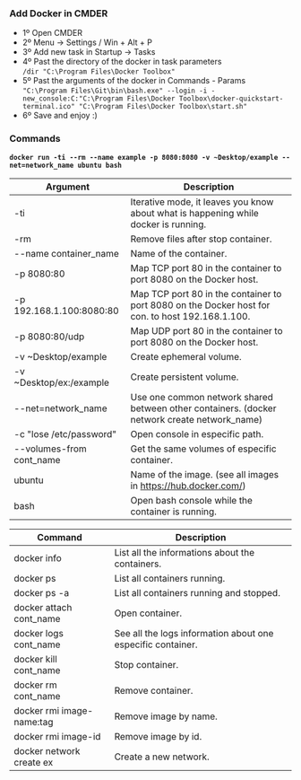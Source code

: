 ### Add Docker in CMDER
+ 1º Open CMDER
+ 2º Menu -> Settings / Win + Alt + P
+ 3º Add new task in Startup -> Tasks
+ 4º Past the directory of the docker in task parameters \
`/dir "C:\Program Files\Docker Toolbox"`
+ 5º Past the arguments of the docker in Commands - Params \
`"C:\Program Files\Git\bin\bash.exe" --login -i -new_console:C:"C:\Program Files\Docker Toolbox\docker-quickstart-terminal.ico" "C:\Program Files\Docker Toolbox\start.sh"`
+ 6º Save and enjoy :)

### Commands
__`docker run -ti --rm --name example -p 8080:8080 -v ~Desktop/example --net=network_name ubuntu bash`__
  
| Argument                 | Description                                                                                      |
| ------------------------ | -----------------------------------------------------------------------------------              |
| -ti                      | Iterative mode, it leaves you know about what is happening while docker is running.              |
| -rm                      | Remove files after stop container.                                                               |
| --name container_name    | Name of the container.                                                                           |
| -p 8080:80               | Map TCP port 80 in the container to port 8080 on the Docker host.                                |
| -p 192.168.1.100:8080:80 | Map TCP port 80 in the container to port 8080 on the Docker host for con. to host 192.168.1.100. |
| -p 8080:80/udp           | Map UDP port 80 in the container to port 8080 on the Docker host.                                |
| -v ~Desktop/example      | Create ephemeral volume.                                                                         |
| -v ~Desktop/ex:/example  | Create persistent volume.                                                                        |
| --net=network_name       | Use one common network shared between other containers. (docker network create network_name)     |
| -c "lose /etc/password"  | Open console in especific path.                                                                  |
| --volumes-from cont_name | Get the same volumes of especific container.                                                     | 
| ubuntu                   | Name of the image. (see all images in https://hub.docker.com/)                                   |
| bash                     | Open bash console while the container is running.                                                |


| Command                   | Description                                                                                      |
| ------------------------- | -----------------------------------------------------------------------------------              |
| docker info               | List all the informations about the containers.                                                  |
| docker ps                 | List all containers running.                                                                     |
| docker ps -a              | List all containers running and stopped.                                                         |
| docker attach cont_name   | Open container.                                                                                  |
| docker logs cont_name     | See all the logs information about one especific container.                                      |
| docker kill cont_name     | Stop container.                                                                                  |
| docker rm cont_name       | Remove container.                                                                                |
| docker rmi image-name:tag | Remove image by name.                                                                            |
| docker rmi image-id       | Remove image by id.                                                                              |
| docker network create ex  | Create a new network.                                                                            |
